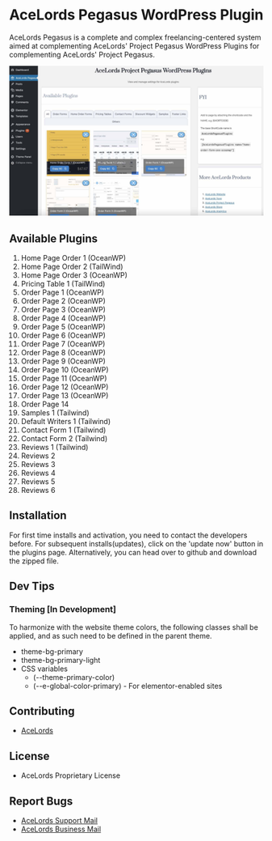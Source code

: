 # AceLords Pegasus WordPress Plugin
AceLords Pegasus is a complete and complex freelancing-centered system aimed at complementing AceLords' Project Pegasus WordPress Plugins for complementing AceLords' Project Pegasus.

![Screenshot 1](assets/screenshot-2.jpg)

## Available Plugins 
1. Home Page Order 1 (OceanWP)
2. Home Page Order 2 (TailWind)
3. Home Page Order 3 (OceanWP)
4. Pricing Table 1 (TailWind)
5. Order Page 1 (OceanWP)
6. Order Page 2 (OceanWP)
7. Order Page 3 (OceanWP)
8. Order Page 4 (OceanWP)
9. Order Page 5 (OceanWP)
10. Order Page 6 (OceanWP)
11. Order Page 7 (OceanWP)
12. Order Page 8 (OceanWP)
13. Order Page 9 (OceanWP)
14. Order Page 10 (OceanWP)
15. Order Page 11 (OceanWP)
16. Order Page 12 (OceanWP)
17. Order Page 13 (OceanWP)
18. Order Page 14
19. Samples 1 (Tailwind)
20. Default Writers 1 (Tailwind)
21. Contact Form 1 (Tailwind)
22. Contact Form 2 (Tailwind)
23. Reviews 1 (Tailwind)
24. Reviews 2 
25. Reviews 3 
26. Reviews 4 
27. Reviews 5 
28. Reviews 6 

## Installation
For first time installs and activation, you need to contact the developers before. 
For subsequent installs(updates), click on the 'update now' button in the plugins page. 
Alternatively, you can head over to github and download the zipped file.

## Dev Tips
### Theming [In Development]
To harmonize with the website theme colors, the following classes shall be applied, and as such need to be defined in the parent theme.
- theme-bg-primary
- theme-bg-primary-light
- CSS variables 
  - (--theme-primary-color)
  - (--e-global-color-primary) - For elementor-enabled sites

## Contributing
- [AceLords](https://www.acelords.space)

## License
- AceLords Proprietary License

## Report Bugs
- [AceLords Support Mail](mailto:support@acelords.space)
- [AceLords Business Mail](mailto:info@acelords.space)
